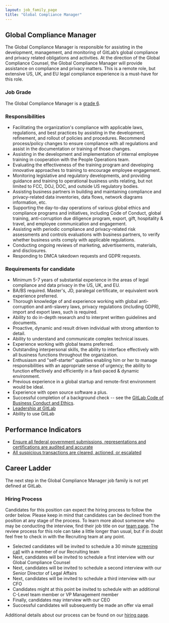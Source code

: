 ```yaml
---
layout: job_family_page
title: "Global Compliance Manager"
---
```


## Global Compliance Manager

The Global Compliance Manager is responsible for assisting in the development, management, and monitoring of GitLab’s global compliance and privacy related obligations and activities. At the direction of the Global Compliance Counsel, the Global Compliance Manager will provide assistance on compliance and privacy matters. This is a remote role, but extensive US, UK, and EU legal compliance experience is a must-have for this role.

### Job Grade

The Global Compliance Manager is a [grade 6](/handbook/total-rewards/compensation/compensation-calculator/#gitlab-job-grades).

### Responsibilities

- Facilitating the organization's compliance with applicable laws, regulations, and best practices by assisting in the development, refinement, and rollout of policies and procedures. Recommend process/policy changes to ensure compliance with all regulations and assist in the documentation or training of those changes.
- Assisting in the development and implementation of internal employee training in cooperation with the People Operations team.
- Evaluating the effectiveness of the training program and developing innovative approaches to training to encourage employee engagement.
- Monitoring legislative and regulatory developments, and providing guidance and training to operational business units relating, but not limited to FCC, DOJ, DOC, and outside US regulatory bodies.
- Assisting business partners in building and maintaining compliance and privacy-related data inventories, data flows, network diagrams information, etc.
- Supporting the day-to-day operations of various global ethics and compliance programs and initiatives, including Code of Conduct, global training, anti-corruption due diligence program, export, gift, hospitality & travel, and employee communication and engagement.
- Assisting with periodic compliance and privacy-related risk assessments and controls evaluations with business partners, to verify whether business units comply with applicable regulations.
- Conducting ongoing reviews of marketing, advertisements, materials, and disclosures.
- Responding to DMCA takedown requests and GDPR requests.

### Requirements for candidate

- Minimum 5-7 years of substantial experience in the areas of legal compliance and data privacy in the US, UK, and EU.
- BA/BS required. Master's, JD, paralegal certificate, or equivalent work experience preferred.
- Thorough knowledge of and experience working with global anti-corruption and anti-slavery laws, privacy regulations (including GDPR), import and export laws, such is required.
- Ability to do in-depth research and to interpret written guidelines and documents.
- Proactive, dynamic and result driven individual with strong attention to detail.
- Ability to understand and communicate complex technical issues.
- Experience working with global teams preferred.
- Outstanding interpersonal skills, the ability to interface effectively with all business functions throughout the organization.
- Enthusiasm and "self-starter" qualities enabling him or her to manage responsibilities with an appropriate sense of urgency; the ability to function effectively and efficiently in a fast-paced & dynamic environment.
- Previous experience in a global startup and remote-first environment would be ideal.
- Experience with open source software a plus.
- Successful completion of a background check -- see the [GitLab Code of Business Conduct and Ethics](https://ir.gitlab.com/static-files/7d8c7eb3-cb17-4d68-a607-1b7a1fa1c95d).
- [Leadership at GitLab](https://about.gitlab.com/company/team/structure/#management-group)
- Ability to use GitLab

## Performance Indicators
- [Ensure all federal government submissions, representations and certifications are audited and accurate](/handbook/legal/#ensure-all-federal-government-submissions-representations-and-certifications-are-audited-and-accurate--100)
- [All suspicious transactions are cleared, actioned, or escalated](/handbook/legal/#all-suspicious-transactions-are-cleared-actioned-or-escalated---1-business-day)


## Career Ladder

The next step in the Global Compliance Manager job family is not yet defined at GitLab.

### Hiring Process

Candidates for this position can expect the hiring process to follow the order below. Please keep in mind that candidates can be declined from the position at any stage of the process. To learn more about someone who may be conducting the interview, find their job title on our [team page](/company/team). The review process for this role can take a little longer than usual, but if in doubt feel free to check in with the Recruiting team at any point.

* Selected candidates will be invited to schedule a 30 minute [screening call](/handbook/hiring/#screening-call) with a member of our Recruiting team
* Next, candidates will be invited to schedule a first interview with our Global Compliance Counsel
* Next, candidates will be invited to schedule a second interview with our Senior Director of Legal Affairs
* Next, candidates will be invited to schedule a third interview with our CFO
* Candidates might at this point be invited to schedule with an additional C-Level team member or VP Management member
* Finally, candidates may interview with our CEO
* Successful candidates will subsequently be made an offer via email

Additional details about our process can be found on our [hiring page](/handbook/hiring/).
